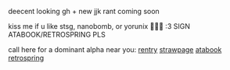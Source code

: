 deecent looking gh + new jjk rant coming soon

kiss me if u like stsg, nanobomb, or yorunix 🐺💕🎀 :3 SIGN ATABOOK/RETROSPRING PLS

call here for a dominant alpha near you:
[rentry](https://rentry.co/satorussuguru) [strawpage](https://divinedogs.straw.page) [atabook](https://blackbetta.atabook.org) [retrospring](https://retrospring.net/@suguscrush)

<p align="center">
  <src="https://files.catbox.moe/031yqm.png">
</p>
